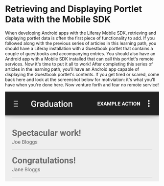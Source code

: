 # Retrieving and Displaying Portlet Data with the Mobile SDK

When developing Android apps with the Liferay Mobile SDK, retrieving and 
displaying portlet data is often the first piece of functionality to add. If you 
followed along with the previous series of articles in this learning path, you 
should have a Liferay installation with a Guestbook portlet that contains a 
couple of guestbooks and accompanying entries. You should also have an Android 
app with a Mobile SDK installed that can call this portlet's remote services. 
Now it's time to put it all to work! After completing this series of articles in 
the learning path, you'll have an Android app capable of displaying the 
Guestbook portlet's contents. If you get tired or scared, come back here and 
look at the screenshot below for motiviation: it's what you'll have when you're 
done here. Now venture forth and fear no remote service! 

![Figure 1: A guestbook's entries being displayed in the app.](../../images/android-guestbook-entries.png)
